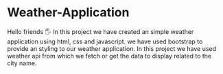 # Weather-Application
Hello friends 🖐️ In this project we have created an simple weather application using html, css and javascript. we have used bootstrap to provide an styling to our weather application. In this project we have used weather api from which we fetch or get the data to display related to the city name.
